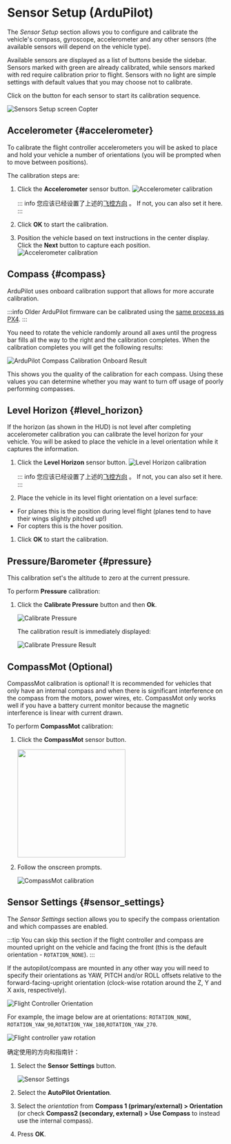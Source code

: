 # Sensor Setup (ArduPilot)

The _Sensor Setup_ section allows you to configure and calibrate the vehicle's compass, gyroscope, accelerometer and any other sensors (the available sensors will depend on the vehicle type).

Available sensors are displayed as a list of buttons beside the sidebar.
Sensors marked with green are already calibrated, while sensors marked with red require calibration prior to flight.
Sensors with no light are simple settings with default values that you may choose not to calibrate.

Click on the button for each sensor to start its calibration sequence.

![Sensors Setup screen Copter](../../../assets/setup/sensor/sensor_setup_overview_ardupilot.jpg)

## Accelerometer {#accelerometer}

To calibrate the flight controller accelerometers you will be asked to place and hold your vehicle a number of orientations (you will be prompted when to move between positions).

The calibration steps are:

1. Click the **Accelerometer** sensor button.
   ![Accelerometer calibration](../../../assets/setup/sensor/accelerometer_ardupilot.jpg)

   ::: info
   您应该已经设置了上述的[飞控方向](#flight_controller_orientation) 。
   If not, you can also set it here.
   :::

2. Click **OK** to start the calibration.

3. Position the vehicle based on text instructions in the center display.
   Click the **Next** button to capture each position.
   ![Accelerometer calibration](../../../assets/setup/sensor/accelerometer_positions_ardupilot.jpg)

## Compass {#compass}

ArduPilot uses onboard calibration support that allows for more accurate calibration.

:::info
Older ArduPilot firmware can be calibrated using the [same process as PX4](../setup_view/sensors_px4.md#compass).
:::

You need to rotate the vehicle randomly around all axes until the progress bar fills all the way to the right and the calibration completes. When the calibration completes you will get the following results:

![ArduPilot Compass Calibration Onboard Result](../../../assets/setup/sensor_compass_ardupilot_onboard_calibration_result.jpg)

This shows you the quality of the calibration for each compass. Using these values you can determine whether you may want to turn off usage of poorly performing compasses.

## Level Horizon {#level_horizon}

If the horizon (as shown in the HUD) is not level after completing accelerometer calibration you can calibrate the level horizon for your vehicle.
You will be asked to place the vehicle in a level orientation while it captures the information.

1. Click the **Level Horizon** sensor button.
   ![Level Horizon calibration](../../../assets/setup/sensor_level_horizon.jpg)

   ::: info
   您应该已经设置了上述的[飞控方向](#flight_controller_orientation) 。
   If not, you can also set it here.
   :::

2. Place the vehicle in its level flight orientation on a level surface:

- For planes this is the position during level flight (planes tend to have their wings slightly pitched up!)
- For copters this is the hover position.

1. Click **OK** to start the calibration.

## Pressure/Barometer {#pressure}

This calibration set's the altitude to zero at the current pressure.

To perform **Pressure** calibration:

1. Click the **Calibrate Pressure** button and then **Ok**.

   ![Calibrate Pressure](../../../assets/setup/sensor/calibrate_pressure_ardupilot.jpg)

   The calibration result is immediately displayed:

   ![Calibrate Pressure Result](../../../assets/setup/sensor/calibrate_pressure_result_ardupilot.jpg)

## CompassMot (Optional)

CompassMot calibration is optional! It is recommended for vehicles that only have an internal compass and when there is significant interference on the compass from the motors, power wires, etc.
CompassMot only works well if you have a battery current monitor because the magnetic interference is linear with current drawn.

To perform **CompassMot** calibration:

1. Click the **CompassMot** sensor button.

   <img src="../../../assets/setup/sensor_compass_mot_menu.jpg" style="width: 250px;"/>

2. Follow the onscreen prompts.

   ![CompassMot calibration](../../../assets/setup/sensor_compass_mot.jpg)

## Sensor Settings {#sensor_settings}

The _Sensor Settings_ section allows you to specify the compass orientation and which compasses are enabled.

:::tip
You can skip this section if the flight controller and compass are mounted upright on the vehicle and facing the front (this is the default orientation - `ROTATION_NONE`).
:::

If the autopilot/compass are mounted in any other way you will need to specify their orientations as YAW, PITCH and/or ROLL offsets relative to the forward-facing-upright orientation (clock-wise rotation around the Z, Y and X axis, respectively).

![Flight Controller Orientation](../../../assets/setup/flight_controller_orientation.png)

For example, the image below are at orientations: `ROTATION_NONE`, `ROTATION_YAW_90`,`ROTATION_YAW_180`,`ROTATION_YAW_270`.

![Flight controller yaw rotation](../../../assets/setup/flight_controller_yaw_rotation.png)

确定使用的方向和指南针：

1. Select the **Sensor Settings** button.

   ![Sensor Settings](../../../assets/setup/sensor/sensor_settings_ardupilot.jpg)

2. Select the **AutoPilot Orientation**.

3. Select the _orientation_ from **Compass 1 (primary/external) > Orientation** (or check **Compass2 (secondary, external) > Use Compass** to instead use the internal compass).

4. Press **OK**.
